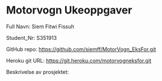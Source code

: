 <h1>Motorvogn Ukeoppgaver</h1>

Full Navn: Siem Fitwi Fissuh 
  
Student_Nr: S351913

GitHub repo: https://github.com/siemff/MotorVogn_EksFor.git

Heroku git URL: https://git.heroku.com/motorvogneksfor.git

Beskrivelse av prosjektet:




